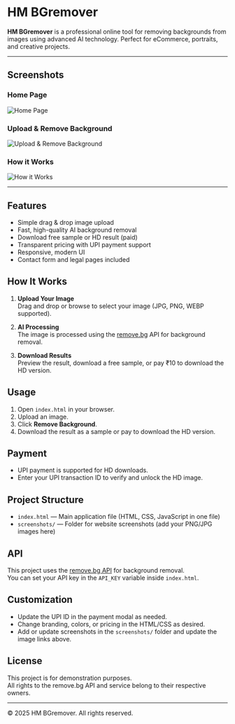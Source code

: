 # HM BGremover

**HM BGremover** is a professional online tool for removing backgrounds from images using advanced AI technology. Perfect for eCommerce, portraits, and creative projects.

---

## Screenshots

### Home Page

![Home Page](screenshots/image1.png)

### Upload & Remove Background

![Upload & Remove Background](screenshots/image3.png)

### How it Works

![How it Works](screenshots/image2.png)

---

## Features

- Simple drag & drop image upload
- Fast, high-quality AI background removal
- Download free sample or HD result (paid)
- Transparent pricing with UPI payment support
- Responsive, modern UI
- Contact form and legal pages included

## How It Works

1. **Upload Your Image**  
   Drag and drop or browse to select your image (JPG, PNG, WEBP supported).

2. **AI Processing**  
   The image is processed using the [remove.bg](https://www.remove.bg/) API for background removal.

3. **Download Results**  
   Preview the result, download a free sample, or pay ₹10 to download the HD version.

## Usage

1. Open `index.html` in your browser.
2. Upload an image.
3. Click **Remove Background**.
4. Download the result as a sample or pay to download the HD version.

## Payment

- UPI payment is supported for HD downloads.
- Enter your UPI transaction ID to verify and unlock the HD image.

## Project Structure

- `index.html` — Main application file (HTML, CSS, JavaScript in one file)
- `screenshots/` — Folder for website screenshots (add your PNG/JPG images here)

## API

This project uses the [remove.bg API](https://www.remove.bg/api) for background removal.  
You can set your API key in the `API_KEY` variable inside `index.html`.

## Customization

- Update the UPI ID in the payment modal as needed.
- Change branding, colors, or pricing in the HTML/CSS as desired.
- Add or update screenshots in the `screenshots/` folder and update the image links above.

## License

This project is for demonstration purposes.  
All rights to the remove.bg API and service belong to their respective owners.

---

&copy; 2025 HM BGremover. All rights reserved.
